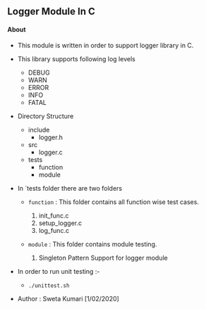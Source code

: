 ## Logger Module In C

#### About 

* This module is written in order to support logger library in C.

* This library supports following log levels
	* DEBUG
	* WARN
	* ERROR
	* INFO
	* FATAL

* Directory Structure 
	* include
		* logger.h
	* src
		* logger.c
	* tests
		* function
		* module

* In `tests folder there are two folders
	* `function` : This folder contains all function wise test cases.
		1. init_func.c
		2. setup_logger.c
		3. log_func.c 
		  
	* `module` : This folder contains module testing.
 		1. Singleton Pattern Support for logger module


* In order to run unit testing :-
	* `./unittest.sh`

* Author : Sweta Kumari [1/02/2020]
